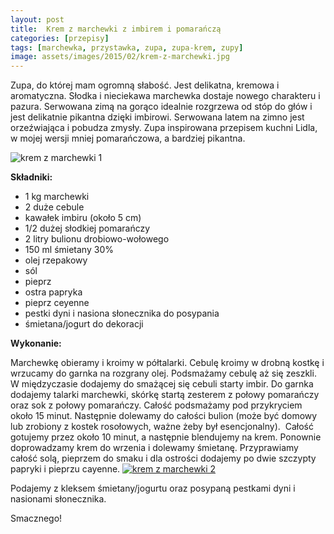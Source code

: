 ```yaml
---
layout: post
title:  Krem z marchewki z imbirem i pomarańczą
categories: [przepisy]
tags: [marchewka, przystawka, zupa, zupa-krem, zupy]
image: assets/images/2015/02/krem-z-marchewki.jpg
---
```

Zupa, do której mam ogromną słabość. Jest delikatna, kremowa i aromatyczna. Słodka i nieciekawa marchewka dostaje nowego charakteru i pazura. Serwowana zimą na gorąco idealnie rozgrzewa od stóp do głów i jest delikatnie pikantna dzięki imbirowi. Serwowana latem na zimno jest orzeźwiająca i pobudza zmysły. Zupa inspirowana przepisem kuchni Lidla, w mojej wersji mniej pomarańczowa, a bardziej pikantna.

![krem z marchewki 1](http://kobieta-ze-smakiem.pl/wp-content/uploads/2015/02/krem-z-marchewki-1-300x222.jpg)

**Składniki:**
* 1 kg marchewki
* 2 duże cebule
* kawałek imbiru (około 5 cm)
* 1/2 dużej słodkiej pomarańczy
* 2 litry bulionu drobiowo-wołowego
* 150 ml śmietany 30%
* olej rzepakowy
* sól
* pieprz
* ostra papryka
* pieprz ceyenne
* pestki dyni i nasiona słonecznika do posypania
* śmietana/jogurt do dekoracji


**Wykonanie:**

Marchewkę obieramy i kroimy w półtalarki. Cebulę kroimy w drobną kostkę i wrzucamy do garnka na rozgrany olej. Podsmażamy cebulę aż się zeszkli. W międzyczasie dodajemy do smażącej się cebuli starty imbir. Do garnka dodajemy talarki marchewki, skórkę startą zesterem z połowy pomarańczy oraz sok z połowy pomarańczy. Całość podsmażamy pod przykryciem około 15 minut. Następnie dolewamy do całości bulion (może być domowy lub zrobiony z kostek rosołowych, ważne żeby był esencjonalny).  Całość gotujemy przez około 10 minut, a następnie blendujemy na krem. Ponownie doprowadzamy krem do wrzenia i dolewamy śmietanę. Przyprawiamy całość solą, pieprzem do smaku i dla ostrości dodajemy po dwie szczypty papryki i pieprzu cayenne.
[![krem z marchewki 2](http://kobieta-ze-smakiem.pl/wp-content/uploads/2015/02/krem-z-marchewki-2-300x223.jpg)](http://kobieta-ze-smakiem.pl/wp-content/uploads/2015/02/krem-z-marchewki-2.jpg)


Podajemy z kleksem śmietany/jogurtu oraz posypaną pestkami dyni i nasionami słonecznika.

Smacznego!
    
